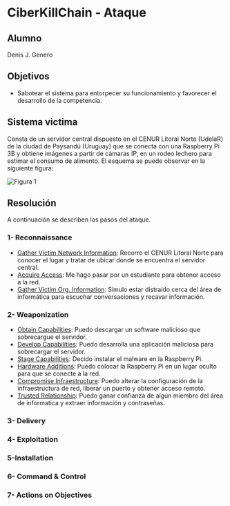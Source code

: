 # CiberKillChain - Ataque
## Alumno
Denis J. Genero
## Objetivos
- Sabotear el sistema para entorpecer su funcionamiento y favorecer el desarrollo de la competencia.

## Sistema victima
Consta de un servidor central dispuesto en el CENUR Litoral Norte (UdelaR) de la ciudad de Paysandú (Uruguay) que se conecta con una Raspberry Pi 3B y obtiene imágenes a partir de cámaras IP, en un rodeo lechero para estimar el consumo de alimento. El esquema se puede observar en la siguiente figura:

![Figura 1](/Imagenes/Figura1.png)

## Resolución
A continuación se describen los pasos del ataque.

### 1- Reconnaissance
- [Gather Victim Network Information](https://attack.mitre.org/techniques/T1592/): Recorro el CENUR Litoral Norte para conocer el lugar y tratar de ubicar donde se encuentra el servidor central.
- [Acquire Access](https://attack.mitre.org/techniques/T1650/): Me hago pasar por un estudiante para obtener acceso a la red.
- [Gather Victim Org. Information](https://attack.mitre.org/techniques/T1591/): Simulo estar distraído cerca del área de informática para escuchar conversaciones y recavar información.

### 2- Weaponization
- [Obtain Capabilities](https://attack.mitre.org/techniques/T1588/): Puedo descargar un software malicioso que sobrecargue el servidor.
- [Develop Capabilities](https://attack.mitre.org/techniques/T1587/): Puedo desarrolla una aplicación maliciosa para sobrecargar el servidor.
- [Stage Capabilities](https://attack.mitre.org/techniques/T1608/): Decido instalar el malware en la Raspberry Pi.
- [Hardware Additions](https://attack.mitre.org/techniques/T1200/): Puedo colocar la Raspberry Pi en un lugar oculto para que se conecte a la red.
- [Compromise Infraestructure](https://attack.mitre.org/techniques/T1584/): Puedo alterar la configuración de la infraestructura de red, liberar un puerto y obtener acceso remoto.
- [Trusted Relationship](https://attack.mitre.org/techniques/T1199/): Puedo ganar confianza de algún miembro del área de informatica y extraer información y contraseñas.

### 3- Delivery

### 4- Exploitation

### 5-Installation

### 6- Command & Control

### 7- Actions on Objectives